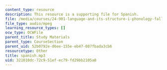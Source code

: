 ```yaml
---
content_type: resource
description: This resource is a supporting file for Spanish.
file: /media/courses/24-901-language-and-its-structure-i-phonology-fall-2010/321010dc72c951efec79fd29bb2105a8_spanish.mp3
file_type: audio/mpeg
learning_resource_types: []
ocw_type: OCWFile
parent_title: Study Materials
parent_type: CourseSection
parent_uid: 52b0792e-d6ee-155e-eb47-087fbada3cb6
resourcetype: Other
title: spanish.mp3
uid: 321010dc-72c9-51ef-ec79-fd29bb2105a8
---
```

